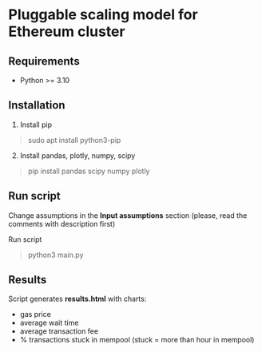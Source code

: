 # Pluggable scaling model for Ethereum cluster

## Requirements
- Python >= 3.10

## Installation
1. Install pip 
> sudo apt install python3-pip
2. Install pandas, plotly, numpy, scipy
> pip install pandas scipy numpy plotly

## Run script
Change assumptions in the **Input assumptions** section (please, read the comments with description first)

Run script 
> python3 main.py

## Results
Script generates **results.html** with charts:
- gas price
- average wait time
- average transaction fee
- % transactions stuck in mempool (stuck = more than hour in mempool)